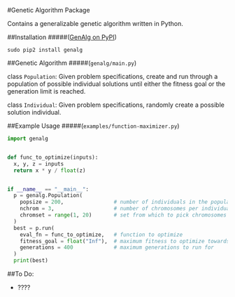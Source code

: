 #Genetic Algorithm Package

Contains a generalizable genetic algorithm written in Python.


##Installation
#####([GenAlg on PyPI](https://pypi.python.org/pypi/genalg/))

`sudo pip2 install genalg`


##Genetic Algorithm
#####(`genalg/main.py`)

class `Population`: Given problem specifications, create and run through a population of possible individual solutions until either the fitness goal or the generation limit is reached.

class `Individual`: Given problem specifications, randomly create a possible solution individual.


##Example Usage
#####(`examples/function-maximizer.py`)

```python
import genalg


def func_to_optimize(inputs):
  x, y, z = inputs
  return x * y / float(z)


if __name__ == "__main__":
  p = genalg.Population(
    popsize = 200,                # number of individuals in the population
    nchrom = 3,                   # number of chromosomes per individual
    chromset = range(1, 20)       # set from which to pick chromosomes
  )
  best = p.run(
    eval_fn = func_to_optimize,   # function to optimize
    fitness_goal = float("Inf"),  # maximum fitness to optimize towards
    generations = 400             # maximum generations to run for
  )
  print(best)
```


##To Do:

* ????
